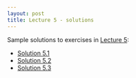 ```yaml
---
layout: post
title: Lecture 5 - solutions
---
```


Sample solutions to exercises in [Lecture 5](http://nbviewer.ipython.org/url/raw.githubusercontent.com/ggorman/Introduction-to-stats-for-geoscientists/gh-pages/notebooks/Lecture-5.ipynb):

* [Solution 5.1](http://nbviewer.ipython.org/url/raw.githubusercontent.com/ggorman/Introduction-to-stats-for-geoscientists/gh-pages/notebooks/Solution-5.1.ipynb)
* [Solution 5.2](http://nbviewer.ipython.org/url/raw.githubusercontent.com/ggorman/Introduction-to-stats-for-geoscientists/gh-pages/notebooks/Solution-5.2.ipynb)
* [Solution 5.3](http://nbviewer.ipython.org/url/raw.githubusercontent.com/ggorman/Introduction-to-stats-for-geoscientists/gh-pages/notebooks/Solution-5.3.ipynb)
